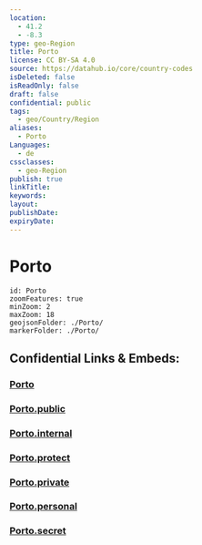 ```yaml
---
location:
  - 41.2
  - -8.3
type: geo-Region
title: Porto
license: CC BY-SA 4.0
source: https://datahub.io/core/country-codes
isDeleted: false
isReadOnly: false
draft: false
confidential: public
tags:
  - geo/Country/Region
aliases:
  - Porto
Languages:
  - de
cssclasses:
  - geo-Region
publish: true
linkTitle:
keywords:
layout:
publishDate:
expiryDate:
---
```


# Porto

```leaflet
id: Porto
zoomFeatures: true 
minZoom: 2 
maxZoom: 18
geojsonFolder: ./Porto/
markerFolder: ./Porto/
```


## Confidential Links & Embeds: 

### [Porto](/_Standards/Earth/Continent/Europe/Europe~South/Portugal/Districts~Portugal/Porto.md) 

### [Porto.public](/_public/Earth/Continent/Europe/Europe~South/Portugal/Districts~Portugal/Porto.public.md) 

### [Porto.internal](/_internal/Earth/Continent/Europe/Europe~South/Portugal/Districts~Portugal/Porto.internal.md) 

### [Porto.protect](/_protect/Earth/Continent/Europe/Europe~South/Portugal/Districts~Portugal/Porto.protect.md) 

### [Porto.private](/_private/Earth/Continent/Europe/Europe~South/Portugal/Districts~Portugal/Porto.private.md) 

### [Porto.personal](/_personal/Earth/Continent/Europe/Europe~South/Portugal/Districts~Portugal/Porto.personal.md) 

### [Porto.secret](/_secret/Earth/Continent/Europe/Europe~South/Portugal/Districts~Portugal/Porto.secret.md)

